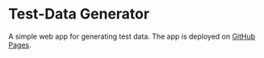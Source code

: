 # Test-Data Generator

A simple web app for generating test data.
The app is deployed on [GitHub Pages](https://luth1um.github.io/test-data-generator/).
